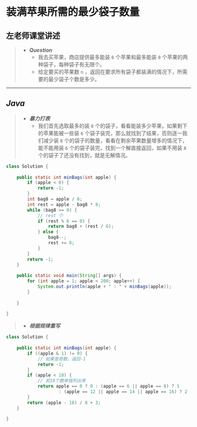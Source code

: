 # 装满苹果所需的最少袋子数量

## 左老师课堂讲述

> - ***Question***
>   - 我去买苹果，商店提供最多能装 `6` 个苹果和最多能装 `8` 个苹果的两种袋子，每种袋子有无限个。
>   - 给定要买的苹果数 `n` ，返回在要求所有袋子都装满的情况下，所需要的最少袋子个数是多少。

---

## *Java*

> - ***暴力打表***
>   - 我们首先选取最多的装 `8` 个的袋子，看看能装多少苹果，如果剩下的苹果能被一些装 `6` 个袋子装完，那么就找到了结果，否则逐一我们减少装 `8` 个的袋子的数量，看看在剩余苹果数量增多的情况下，能不能用装 `6` 个的袋子装完，找到一个解直接返回，如果不用装 `8` 个的袋子了还没有找到，就是无解情况。

```java
class Solution {
    
    public static int minBags(int apple) {
        if (apple < 0) {
            return -1;
        }
        int bag8 = apple / 8;
        int rest = apple - bag8 * 8;
        while (bag8 >= 0) {
            // rest 个
            if (rest % 6 == 0) {
                return bag8 + (rest / 6);
            } else {
                bag8--;
                rest += 8;
            }
        }
        return -1;
    }
    
    public static void main(String[] args) {
        for (int apple = 1; apple < 200; apple++) {
            System.out.println(apple + " : " + minBags(apple));
        }
        
    }
    
}
```

> - ***根据规律重写***

```java
class Solution {
    
    public static int minBags(int apple) {
        if ((apple & 1) != 0) {
            // 如果是奇数，返回-1
            return -1;
        }
        if (apple < 18) {
            // 前18个数单独列出来
            return apple == 0 ? 0 : (apple == 6 || apple == 8) ? 1
                    : (apple == 12 || apple == 14 || apple == 16) ? 2 : -1;
        }
        return (apple - 18) / 8 + 3;
    }
    
}
```
